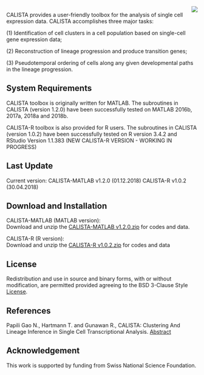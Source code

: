 <img style = "float: right;" src = "https://github.com/CABSEL/calista-doc/blob/master/calista%20LOGO.png">

CALISTA provides a user-friendly toolbox for the analysis of single cell expression data. CALISTA accomplishes three major tasks: 

(1)	Identification of cell clusters in a cell population based on single-cell gene expression data; 

(2)	Reconstruction of lineage progression and produce transition genes;

(3)	Pseudotemporal ordering of cells along any given developmental paths in the lineage progression.


## System Requirements

CALISTA toolbox is originally written for MATLAB. The subroutines in CALISTA (version 1.2.0) have been successfully tested on MATLAB 2016b,  2017a, 2018a and 2018b. 

CALISTA-R toolbox is also provided for R users. The subroutines in CALISTA (version 1.0.2) have been successfully tested on R version 3.4.2 and RStudio Version 1.1.383   (NEW CALISTA-R VERSION - WORKING IN PROGRESS) 

## Last Update
Current version: CALISTA-MATLAB v1.2.0 (01.12.2018)   CALISTA-R v1.0.2 (30.04.2018)

## Download and Installation

CALISTA-MATLAB (MATLAB version):    
Download and unzip the [CALISTA-MATLAB v1.2.0.zip](https://github.com/CABSEL/CALISTA.git) for codes and data.

CALISTA-R (R version):     
Download and unzip the [CALISTA-R v1.0.2.zip](https://github.com/CABSEL/CALISTA.git) for codes and data

## License
Redistribution and use in source and binary forms, with or without modification, are permitted provided agreeing to the BSD 3-Clause Style [License](https://github.com/CABSEL/CALISTA/blob/master/LICENSE).


## References
Papili Gao N., Hartmann T. and Gunawan R., CALISTA: Clustering And Lineage Inference in Single Cell Transcriptional Analysis. [Abstract](https://www.biorxiv.org/content/early/2018/01/31/257550)

## Acknowledgement
This work is supported by funding from Swiss National Science Foundation.

